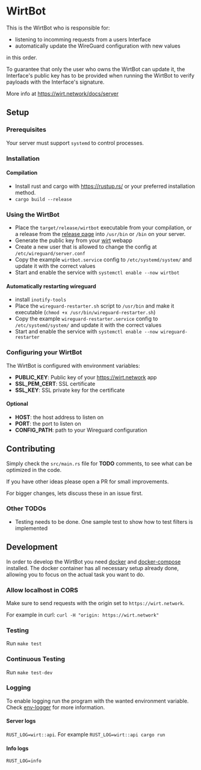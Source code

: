 # WirtBot

This is the WirtBot who is responsible for:

- listening to incomming requests from a users Interface
- automatically update the WireGuard configuration with new values

in this order.

To guarantee that only the user who owns the WirtBot can update it, the Interface's public key has to be provided when running the WirtBot to verify payloads with the Interface's signature.

More info at https://wirt.network/docs/server

## Setup

### Prerequisites

Your server must support `systemd` to control processes.

### Installation

#### Compilation

- Install rust and cargo with https://rustup.rs/ or your preferred installation method.
- `cargo build --release`

### Using the WirtBot

- Place the `target/release/wirtbot` executable from your compilation, or a release from the [release page](https://github.com/b-m-f/wirt/releases) into `/usr/bin` or `/bin` on your server.
- Generate the public key from your [wirt](https://wirt.network/settings) webapp
- Create a new user that is allowed to change the config at `/etc/wireguard/server.conf`
- Copy the example `wirtbot.service` config to `/etc/systemd/system/` and update it with the correct values
- Start and enable the service with `systemctl enable --now wirtbot`

#### Automatically restarting wireguard

- install `inotify-tools`
- Place the `wireguard-restarter.sh` script to `/usr/bin` and make it executable (`chmod +x /usr/bin/wireguard-restarter.sh`)
- Copy the example `wireguard-restarter.service` config to `/etc/systemd/system/` and update it with the correct values
- Start and enable the service with `systemctl enable --now wireguard-restarter`

### Configuring your WirtBot

The WirtBot is configured with environment variables:

- **PUBLIC_KEY**: Public key of your https://wirt.network app
- **SSL_PEM_CERT**: SSL certificate
- **SSL_KEY**: SSL private key for the certificate

#### Optional

- **HOST**: the host address to listen on
- **PORT**: the port to listen on
- **CONFIG_PATH**: path to your Wireguard configuration

## Contributing

Simply check the `src/main.rs` file for **TODO** comments, to see what can be optimized in the code.

If you have other ideas please open a PR for small improvements.

For bigger changes, lets discuss these in an issue first.

### Other TODOs

- Testing needs to be done. One sample test to show how to test filters is implemented

## Development

In order to develop the WirtBot you need [docker](https://docs.docker.com/get-docker/) and [docker-compose](https://docs.docker.com/compose/) installed.
The docker container has all necessary setup already done, allowing you to focus on the actual task you want to do.

### Allow localhost in CORS

Make sure to send requests with the origin set to `https://wirt.network`.

For example in curl: `curl -H "origin: https://wirt.network"`

### Testing

Run `make test`

### Continuous Testing

Run `make test-dev`

### Logging

To enable logging run the program with the wanted environment variable.
Check [env-logger](https://docs.rs/env_logger/0.7.1/env_logger/) for more information.

#### Server logs

`RUST_LOG=wirt::api`. For example `RUST_LOG=wirt::api cargo run`

#### Info logs

`RUST_LOG=info`

